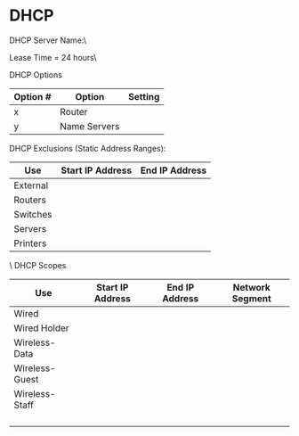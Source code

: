 # DHCP

DHCP Server Name:\\

Lease Time = 24 hours\\

DHCP Options

| Option # | Option | Setting |
| --- | --- | --- |
| x | Router |  |
| y | Name Servers |  |

DHCP Exclusions (Static Address Ranges):

| Use | Start IP Address | End IP Address |
| --- | --- | --- |
| External |  |  |
| Routers |  |  |
| Switches |  |  |
| Servers |  |  |
| Printers |  |  |

\\
DHCP Scopes

| Use | Start IP Address | End IP Address | Network Segment |
| --- | --- | --- | --- |
| Wired |  |  |  |
| Wired Holder |  |  |  |
| Wireless-Data |  |  |  |
| Wireless-Guest |  |  |  |
| Wireless-Staff |  |  |  |
|  |  |  |  |
|  |  |  |  |
|  |  |  |  |
|  |  |  |  |
